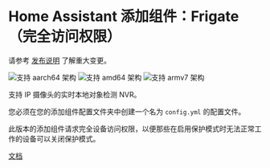# Home Assistant 添加组件：Frigate（完全访问权限）

请参考 [发布说明](https://github.com/blakeblackshear/frigate/releases) 了解重大变更。

![支持 aarch64 架构][aarch64-shield] ![支持 amd64 架构][amd64-shield] ![支持 armv7 架构][armv7-shield]

支持 IP 摄像头的实时本地对象检测 NVR。

您必须在您的添加组件配置文件夹中创建一个名为 `config.yml` 的配置文件。

此版本的添加组件请求完全设备访问权限，以便那些在启用保护模式时无法正常工作的设备可以关闭保护模式。

[文档](https://docs.frigate.video)

[aarch64-shield]: https://img.shields.io/badge/aarch64-yes-green.svg
[amd64-shield]: https://img.shields.io/badge/amd64-yes-green.svg
[armv7-shield]: https://img.shields.io/badge/armv7-yes-green.svg